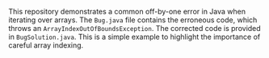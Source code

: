 This repository demonstrates a common off-by-one error in Java when iterating over arrays.  The `Bug.java` file contains the erroneous code, which throws an `ArrayIndexOutOfBoundsException`. The corrected code is provided in `BugSolution.java`.  This is a simple example to highlight the importance of careful array indexing.